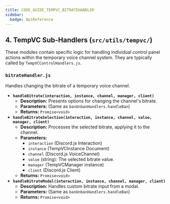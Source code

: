 ```yaml
---
title: CODE_GUIDE_TEMPVC_BITRATEHANDLER
sidebar:
  badge: ApiReference
---
```


## 4. TempVC Sub-Handlers (`src/utils/tempvc/`)

These modules contain specific logic for handling individual control panel actions within the temporary voice channel system. They are typically called by `TempVCControlHandlers.js`.

### `bitrateHandler.js`
Handles changing the bitrate of a temporary voice channel.

*   **`handleBitrate(interaction, instance, channel, manager, client)`**
    *   **Description:** Presents options for changing the channel's bitrate.
    *   **Parameters:** (Same as `banUnbanHandlers.handleBan`)
    *   **Returns:** `Promise<void>`
*   **`handleBitrateSelection(interaction, instance, channel, value, manager, client)`**
    *   **Description:** Processes the selected bitrate, applying it to the channel.
    *   **Parameters:**
        *   `interaction` (Discord.js Interaction)
        *   `instance` (TempVCInstance Document)
        *   `channel` (Discord.js VoiceChannel)
        *   `value` (string): The selected bitrate value.
        *   `manager` (TempVCManager instance)
        *   `client` (Discord.js Client)
    *   **Returns:** `Promise<void>`
*   **`handleBitrateModal(interaction, instance, channel, manager, client)`**
    *   **Description:** Handles custom bitrate input from a modal.
    *   **Parameters:** (Same as `banUnbanHandlers.handleBan`)
    *   **Returns:** `Promise<void>`
